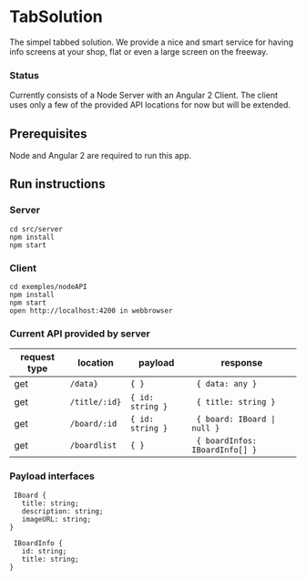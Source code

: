 # TabSolution
The simpel tabbed solution. We provide a nice and smart service
for having info screens at your shop, flat or even a large
screen on the freeway.

### Status

Currently consists of a Node Server with an Angular 2 Client.
The client uses only a few of the provided API locations for now
but will be extended. 

## Prerequisites

Node and Angular 2 are required to run this app.

## Run instructions

### Server

```
cd src/server 
npm install
npm start
```
### Client

```
cd exemples/nodeAPI
npm install
npm start
open http://localhost:4200 in webbrowser
```


### Current API provided by server


| request type | location | payload | response |
| ------------- | ------------- | ------------- | ------------- |
| get   | ```/data}``` | ``` { } ``` |``` { data: any }``` |
| get   | ```/title/:id}``` | ``` { id: string } ``` |``` { title: string }``` |
| get   | ```/board/:id``` | ``` { id: string } ``` |``` { board: IBoard \| null }``` |
| get   | ```/boardlist``` | ``` { } ``` |``` { boardInfos: IBoardInfo[] }``` |


### Payload interfaces 
```
 IBoard {
   title: string;
   description: string;
   imageURL: string;
} 

 IBoardInfo {
   id: string;
   title: string;
} 
```
